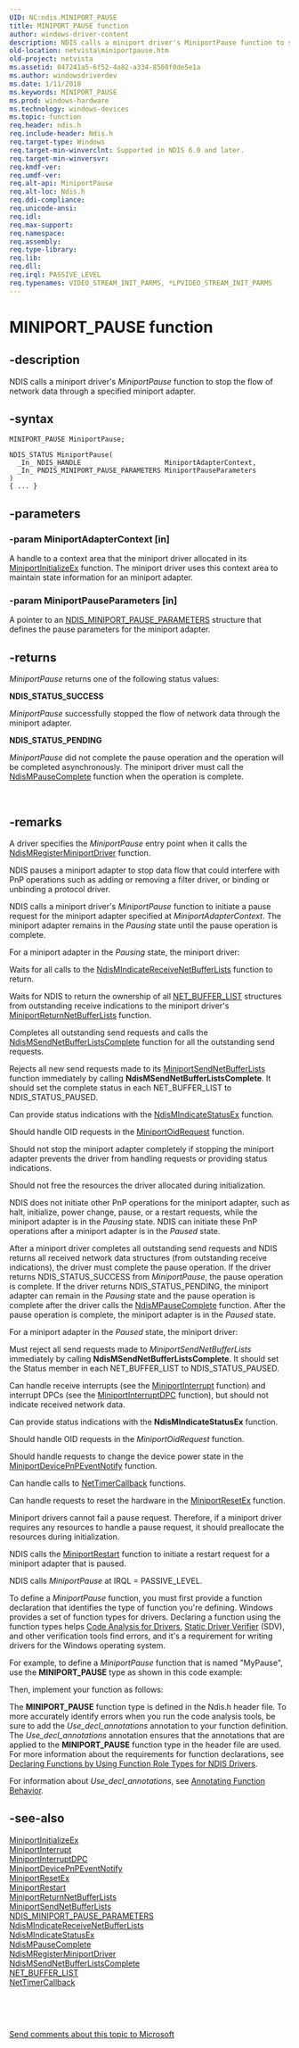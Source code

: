```yaml
---
UID: NC:ndis.MINIPORT_PAUSE
title: MINIPORT_PAUSE function
author: windows-driver-content
description: NDIS calls a miniport driver's MiniportPause function to stop the flow of network data through a specified miniport adapter.
old-location: netvista\miniportpause.htm
old-project: netvista
ms.assetid: 047241a5-6f52-4a82-a334-8508f0de5e1a
ms.author: windowsdriverdev
ms.date: 1/11/2018
ms.keywords: MINIPORT_PAUSE
ms.prod: windows-hardware
ms.technology: windows-devices
ms.topic: function
req.header: ndis.h
req.include-header: Ndis.h
req.target-type: Windows
req.target-min-winverclnt: Supported in NDIS 6.0 and later.
req.target-min-winversvr: 
req.kmdf-ver: 
req.umdf-ver: 
req.alt-api: MiniportPause
req.alt-loc: Ndis.h
req.ddi-compliance: 
req.unicode-ansi: 
req.idl: 
req.max-support: 
req.namespace: 
req.assembly: 
req.type-library: 
req.lib: 
req.dll: 
req.irql: PASSIVE_LEVEL
req.typenames: VIDEO_STREAM_INIT_PARMS, *LPVIDEO_STREAM_INIT_PARMS
---
```


# MINIPORT_PAUSE function



## -description
NDIS calls a miniport driver's 
   <i>MiniportPause</i> function to stop the flow of network data through a specified miniport adapter.



## -syntax

````
MINIPORT_PAUSE MiniportPause;

NDIS_STATUS MiniportPause(
  _In_ NDIS_HANDLE                     MiniportAdapterContext,
  _In_ PNDIS_MINIPORT_PAUSE_PARAMETERS MiniportPauseParameters
)
{ ... }
````


## -parameters

### -param MiniportAdapterContext [in]

A handle to a context area that the miniport driver allocated in its 
     <a href="..\ndis\nc-ndis-miniport_initialize.md">MiniportInitializeEx</a> function.
     The miniport driver uses this context area to maintain state information for an miniport adapter.


### -param MiniportPauseParameters [in]

A pointer to an 
     <a href="..\ndis\ns-ndis-_ndis_miniport_pause_parameters.md">
     NDIS_MINIPORT_PAUSE_PARAMETERS</a> structure that defines the pause parameters for the miniport
     adapter.


## -returns
<i>MiniportPause</i> returns one of the following status values:
<dl>
<dt><b>NDIS_STATUS_SUCCESS</b></dt>
</dl><i>MiniportPause</i> successfully stopped the flow of network data through the miniport adapter.
<dl>
<dt><b>NDIS_STATUS_PENDING</b></dt>
</dl><i>MiniportPause</i> did not complete the pause operation and the operation will be completed
       asynchronously. The miniport driver must call the 
       <a href="..\ndis\nf-ndis-ndismpausecomplete.md">NdisMPauseComplete</a> function when the
       operation is complete.

 


## -remarks
A driver specifies the 
    <i>MiniportPause</i> entry point when it calls the 
    <a href="..\ndis\nf-ndis-ndismregisterminiportdriver.md">
    NdisMRegisterMiniportDriver</a> function.

NDIS pauses a miniport adapter to stop data flow that could interfere with PnP operations such as
    adding or removing a filter driver, or binding or unbinding a protocol driver.

NDIS calls a miniport driver's 
    <i>MiniportPause</i> function to initiate a pause request for the miniport adapter specified at 
    <i>MiniportAdapterContext</i>. The miniport adapter remains in the 
    <i>Pausing</i> state until the pause operation is complete.

For a miniport adapter in the 
    <i>Pausing</i> state, the miniport driver:

Waits for all calls to the 
      <a href="..\ndis\nf-ndis-ndismindicatereceivenetbufferlists.md">
      NdisMIndicateReceiveNetBufferLists</a> function to return.

Waits for NDIS to return the ownership of all 
      <a href="..\ndis\ns-ndis-_net_buffer_list.md">NET_BUFFER_LIST</a> structures from
      outstanding receive indications to the miniport driver's 
      <a href="..\ndis\nc-ndis-miniport_return_net_buffer_lists.md">
      MiniportReturnNetBufferLists</a> function.

Completes all outstanding send requests and calls the 
      <a href="..\ndis\nf-ndis-ndismsendnetbufferlistscomplete.md">
      NdisMSendNetBufferListsComplete</a> function for all the outstanding send requests.

Rejects all new send requests made to its 
      <a href="..\ndis\nc-ndis-miniport_send_net_buffer_lists.md">
      MiniportSendNetBufferLists</a> function immediately by calling 
      <b>NdisMSendNetBufferListsComplete</b>. It should set the complete status in each NET_BUFFER_LIST to
      NDIS_STATUS_PAUSED.

Can provide status indications with the 
      <a href="..\ndis\nf-ndis-ndismindicatestatusex.md">
      NdisMIndicateStatusEx</a> function.

Should handle OID requests in the 
      <a href="..\ndis\nc-ndis-miniport_oid_request.md">MiniportOidRequest</a> function.

Should not stop the miniport adapter completely if stopping the miniport adapter prevents the driver
      from handling requests or providing status indications.

Should not free the resources the driver allocated during initialization.

NDIS does not initiate other PnP operations for the miniport adapter, such as halt, initialize, power
    change, pause, or a restart requests, while the miniport adapter is in the 
    <i>Pausing</i> state. NDIS can initiate these PnP operations after a miniport adapter is in the 
    <i>Paused</i> state.

After a miniport driver completes all outstanding send requests and NDIS returns all received network
    data structures (from outstanding receive indications), the driver must complete the pause operation. If
    the driver returns NDIS_STATUS_SUCCESS from 
    <i>MiniportPause</i>, the pause operation is complete. If the driver returns NDIS_STATUS_PENDING, the
    miniport adapter can remain in the 
    <i>Pausing</i> state and the pause operation is complete after the driver calls the 
    <a href="..\ndis\nf-ndis-ndismpausecomplete.md">NdisMPauseComplete</a> function. After the
    pause operation is complete, the miniport adapter is in the 
    <i>Paused</i> state.

For a miniport adapter in the 
    <i>Paused</i> state, the miniport driver:

Must reject all send requests made to 
      <i>MiniportSendNetBufferLists</i> immediately by calling 
      <b>NdisMSendNetBufferListsComplete</b>. It should set the Status member in each NET_BUFFER_LIST to
      NDIS_STATUS_PAUSED.

Can handle receive interrupts (see the 
      <a href="..\ndis\nc-ndis-miniport_isr.md">MiniportInterrupt</a> function) and
      interrupt DPCs (see the 
      <a href="..\ndis\nc-ndis-miniport_interrupt_dpc.md">MiniportInterruptDPC</a> function),
      but should not indicate received network data.

Can provide status indications with the 
      <b>NdisMIndicateStatusEx</b> function.

Should handle OID requests in the 
      <i>MiniportOidRequest</i> function.

Should handle requests to change the device power state in the 
      <a href="..\ndis\nc-ndis-miniport_device_pnp_event_notify.md">
      MiniportDevicePnPEventNotify</a> function.

Can handle calls to 
      <a href="..\ndis\nc-ndis-ndis_timer_function.md">NetTimerCallback</a> functions.

Can handle requests to reset the hardware in the 
      <a href="..\ndis\nc-ndis-miniport_reset.md">MiniportResetEx</a> function.

Miniport drivers cannot fail a pause request. Therefore, if a miniport driver requires any resources
    to handle a pause request, it should preallocate the resources during initialization.

NDIS calls the 
    <a href="..\ndis\nc-ndis-miniport_restart.md">MiniportRestart</a> function to initiate a
    restart request for a miniport adapter that is paused.

NDIS calls 
    <i>MiniportPause</i> at IRQL = PASSIVE_LEVEL.

To define a <i>MiniportPause</i> function, you must first provide a function declaration that identifies the type of function you're defining. Windows provides a set of function types for drivers. Declaring a function using the function types helps <a href="https://msdn.microsoft.com/2F3549EF-B50F-455A-BDC7-1F67782B8DCA">Code Analysis for Drivers</a>, <a href="https://msdn.microsoft.com/74feeb16-387c-4796-987a-aff3fb79b556">Static Driver Verifier</a> (SDV), and other verification tools find errors, and it's a requirement for writing drivers for the Windows operating system.

For example, to define a <i>MiniportPause</i> function that is named "MyPause", use the <b>MINIPORT_PAUSE</b> type as shown in this code example:

Then, implement your function as follows:

The <b>MINIPORT_PAUSE</b> function type is defined in the Ndis.h header file. To more accurately identify errors when you run the code analysis tools, be sure to add the _Use_decl_annotations_ annotation to your function definition.  The _Use_decl_annotations_ annotation ensures that the annotations that are applied to the <b>MINIPORT_PAUSE</b> function type in the header file are used.  For more information about the requirements for function declarations, see <a href="https://msdn.microsoft.com/232c4272-0bf0-4a4e-9560-3bceeca8a3e3">Declaring Functions by Using Function Role Types for NDIS Drivers</a>.

For information about  _Use_decl_annotations_, see <a href="http://go.microsoft.com/fwlink/p/?linkid=286697">Annotating Function Behavior</a>. 


## -see-also
<dl>
<dt>
<a href="..\ndis\nc-ndis-miniport_initialize.md">MiniportInitializeEx</a>
</dt>
<dt>
<a href="..\ndis\nc-ndis-miniport_isr.md">MiniportInterrupt</a>
</dt>
<dt>
<a href="..\ndis\nc-ndis-miniport_interrupt_dpc.md">MiniportInterruptDPC</a>
</dt>
<dt>
<a href="..\ndis\nc-ndis-miniport_device_pnp_event_notify.md">
   MiniportDevicePnPEventNotify</a>
</dt>
<dt>
<a href="..\ndis\nc-ndis-miniport_reset.md">MiniportResetEx</a>
</dt>
<dt>
<a href="..\ndis\nc-ndis-miniport_restart.md">MiniportRestart</a>
</dt>
<dt>
<a href="..\ndis\nc-ndis-miniport_return_net_buffer_lists.md">
   MiniportReturnNetBufferLists</a>
</dt>
<dt>
<a href="..\ndis\nc-ndis-miniport_send_net_buffer_lists.md">MiniportSendNetBufferLists</a>
</dt>
<dt>
<a href="..\ndis\ns-ndis-_ndis_miniport_pause_parameters.md">
   NDIS_MINIPORT_PAUSE_PARAMETERS</a>
</dt>
<dt>
<a href="..\ndis\nf-ndis-ndismindicatereceivenetbufferlists.md">
   NdisMIndicateReceiveNetBufferLists</a>
</dt>
<dt>
<a href="..\ndis\nf-ndis-ndismindicatestatusex.md">NdisMIndicateStatusEx</a>
</dt>
<dt>
<a href="..\ndis\nf-ndis-ndismpausecomplete.md">NdisMPauseComplete</a>
</dt>
<dt>
<a href="..\ndis\nf-ndis-ndismregisterminiportdriver.md">NdisMRegisterMiniportDriver</a>
</dt>
<dt>
<a href="..\ndis\nf-ndis-ndismsendnetbufferlistscomplete.md">
   NdisMSendNetBufferListsComplete</a>
</dt>
<dt>
<a href="..\ndis\ns-ndis-_net_buffer_list.md">NET_BUFFER_LIST</a>
</dt>
<dt>
<a href="..\ndis\nc-ndis-ndis_timer_function.md">NetTimerCallback</a>
</dt>
</dl>
 

 

<a href="mailto:wsddocfb@microsoft.com?subject=Documentation%20feedback [netvista\netvista]:%20MINIPORT_PAUSE callback function%20 RELEASE:%20(1/11/2018)&amp;body=%0A%0APRIVACY STATEMENT%0A%0AWe use your feedback to improve the documentation. We don't use your email address for any other purpose, and we'll remove your email address from our system after the issue that you're reporting is fixed. While we're working to fix this issue, we might send you an email message to ask for more info. Later, we might also send you an email message to let you know that we've addressed your feedback.%0A%0AFor more info about Microsoft's privacy policy, see http://privacy.microsoft.com/en-us/default.aspx." title="Send comments about this topic to Microsoft">Send comments about this topic to Microsoft</a>

